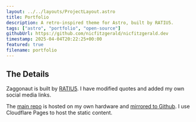 ```yaml
---
layout: ../../layouts/ProjectLayout.astro
title: Portfolio
description: A retro-inspired theme for Astro, built by RATIU5.
tags: ["astro", "portfolio", "open-source"]
githubUrl: https://github.com/nicfitzgerald/nicfitzgerald.dev
timestamp: 2025-04-04T20:22:25+00:00
featured: true
filename: portfolio
---
```


## The Details

Zaggonaut is built by [RATIU5](https://github.com/RATIU5/zaggonaut). I have modified quotes and added my own social media links.

The [main repo](https://forgejo.nyxhomelab.cloud/nyxfitzgerald/nicfitzgerald.dev) is hosted on my own hardware and [mirrored to Github](https://github.com/nicfitzgerald/nicfitzgerald.dev). I use Cloudflare Pages to host the static content.
